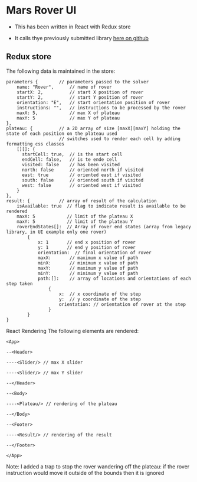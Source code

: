 # Mars Rover UI

- This has been written in React with Redux store

- It calls thye previously submitted library [here on github](https://github.com/mybrightidea/mars-rover)

## Redux store

The following data is maintained in the store:

    parameters {        // parameters passed to the solver
        name: "Rover",      // name of rover
        startX: 2,          // start X position of rover
        startY: 2,          // start Y position of rover
        orientation: "E",   // start orientation position of rover
        instructions: "",   // instructions to be processed by the rover
        maxX: 5,            // max X of plateau
        maxY: 5             // max Y of plateau
    },
    plateau: {          // a 2D array of size [maxX][maxY] holding the state of each position on the plateau used
                        // switches used to render each cell by adding formatting css classes
        [][]: {
          startCell: true,  // is the start cell
          endCell: false,   // is te ende cell
          visited: false    // has been visited
          north: false      // oriented north if visited
          east: true        // oriented east if visited
          south: false      // oriented south if visited
          west: false       // oriented west if visited
        }
    },
    result: {           // array of result of the calculation
        isAvailable: true  // flag to indicate result is available to be rendered
        maxX: 5            // limit of the plateau X
        maxY: 5            // limit of the plateau Y
        roverEndStates[]:  // Array of rover end states (array from legacy library, in UI example only one rover)
            {
                x: 1       // end x position of rover
                y: 1       // end y position of rover
                orientation:  // final orientation of rover
                maxX:       // maximum x value of path
                minX:       // minimum x value of path
                maxY:       // maximum y value of path
                minY:       // minimum y value of path
                path:[]:    // array of locations and orientations of each step taken
                    {
                        x:  // x coordinate of the step
                        y:  // y coordinate of the step
                        orientation: // orientation of rover at the step
                    }
            }
    }

React Rendering
The following elements are rendered:

`<App>`

`--<Header>`

`----<Slider/> // max X slider`

`----<Slider/> // max Y slider`

`--</Header>`

`--<Body>`

`----<Plateau/> // rendering of the plateau`

`--</Body>`

`--<Footer>`

`----<Result/> // rendering of the result`

`--</Footer>`

`</App>`

Note: I added a trap to stop the rover wandering off the plateau: if the rover instruction would move it outside of the bounds then it is ignored
